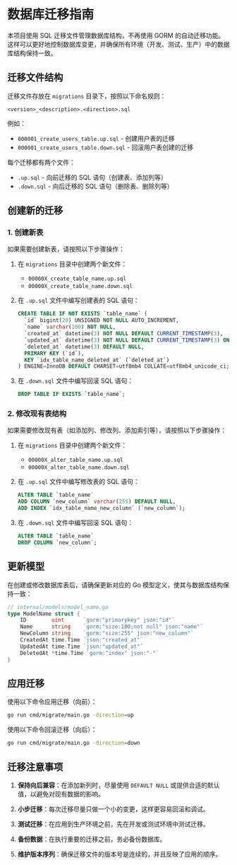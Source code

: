 # 数据库迁移指南

本项目使用 SQL 迁移文件管理数据库结构，不再使用 GORM 的自动迁移功能。这样可以更好地控制数据库变更，并确保所有环境（开发、测试、生产）中的数据库结构保持一致。

## 迁移文件结构

迁移文件存放在 `migrations` 目录下，按照以下命名规则：

```
<version>_<description>.<direction>.sql
```

例如：
- `000001_create_users_table.up.sql` - 创建用户表的迁移
- `000001_create_users_table.down.sql` - 回滚用户表创建的迁移

每个迁移都有两个文件：
- `.up.sql` - 向前迁移的 SQL 语句（创建表、添加列等）
- `.down.sql` - 向后迁移的 SQL 语句（删除表、删除列等）

## 创建新的迁移

### 1. 创建新表

如果需要创建新表，请按照以下步骤操作：

1. 在 `migrations` 目录中创建两个新文件：
   - `00000X_create_table_name.up.sql`
   - `00000X_create_table_name.down.sql`

2. 在 `.up.sql` 文件中编写创建表的 SQL 语句：
   ```sql
   CREATE TABLE IF NOT EXISTS `table_name` (
     `id` bigint(20) UNSIGNED NOT NULL AUTO_INCREMENT,
     `name` varchar(100) NOT NULL,
     `created_at` datetime(3) NOT NULL DEFAULT CURRENT_TIMESTAMP(3),
     `updated_at` datetime(3) NOT NULL DEFAULT CURRENT_TIMESTAMP(3) ON UPDATE CURRENT_TIMESTAMP(3),
     `deleted_at` datetime(3) DEFAULT NULL,
     PRIMARY KEY (`id`),
     KEY `idx_table_name_deleted_at` (`deleted_at`)
   ) ENGINE=InnoDB DEFAULT CHARSET=utf8mb4 COLLATE=utf8mb4_unicode_ci;
   ```

3. 在 `.down.sql` 文件中编写回滚 SQL 语句：
   ```sql
   DROP TABLE IF EXISTS `table_name`;
   ```

### 2. 修改现有表结构

如果需要修改现有表（如添加列、修改列、添加索引等），请按照以下步骤操作：

1. 在 `migrations` 目录中创建两个新文件：
   - `00000X_alter_table_name.up.sql`
   - `00000X_alter_table_name.down.sql`

2. 在 `.up.sql` 文件中编写修改表的 SQL 语句：
   ```sql
   ALTER TABLE `table_name` 
   ADD COLUMN `new_column` varchar(255) DEFAULT NULL,
   ADD INDEX `idx_table_name_new_column` (`new_column`);
   ```

3. 在 `.down.sql` 文件中编写回滚 SQL 语句：
   ```sql
   ALTER TABLE `table_name`
   DROP COLUMN `new_column`;
   ```

## 更新模型

在创建或修改数据库表后，请确保更新对应的 Go 模型定义，使其与数据库结构保持一致：

```go
// internal/models/model_name.go
type ModelName struct {
    ID        uint      `gorm:"primarykey" json:"id"`
    Name      string    `gorm:"size:100;not null" json:"name"`
    NewColumn string    `gorm:"size:255" json:"new_column"`
    CreatedAt time.Time `json:"created_at"`
    UpdatedAt time.Time `json:"updated_at"`
    DeletedAt *time.Time `gorm:"index" json:"-"`
}
```

## 应用迁移

使用以下命令应用迁移（向前）：

```bash
go run cmd/migrate/main.go -direction=up
```

使用以下命令回滚迁移（向后）：

```bash
go run cmd/migrate/main.go -direction=down
```

## 迁移注意事项

1. **保持向后兼容**：在添加新列时，尽量使用 `DEFAULT NULL` 或提供合适的默认值，以避免对现有数据的影响。

2. **小步迁移**：每次迁移尽量只做一个小的变更，这样更容易回滚和调试。

3. **测试迁移**：在应用到生产环境之前，先在开发或测试环境中测试迁移。

4. **备份数据**：在执行重要的迁移之前，务必备份数据库。

5. **维护版本序列**：确保迁移文件的版本号是连续的，并且反映了应用的顺序。 